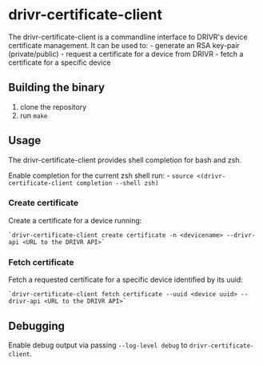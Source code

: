 # drivr-certificate-client

The drivr-certificate-client is a commandline interface to DRIVR's device certificate management.
It can be used to:
    - generate an RSA key-pair (private/public)
    - request a certificate for a device from DRIVR
    - fetch a certificate for a specific device

## Building the binary

1. clone the repository
1. run `make`

## Usage

The drivr-certificate-client provides shell completion for bash and zsh.

Enable completion for the current zsh shell run:
    - `source <(drivr-certificate-client completion --shell zsh)`

### Create certificate

Create a certificate for a device running:

    `drivr-certificate-client create certificate -n <devicename> --drivr-api <URL to the DRIVR API>` 

### Fetch certificate

Fetch a requested certificate for a specific device identified by its uuid:

    `drivr-certificate-client fetch certificate --uuid <device uuid> --drivr-api <URL to the DRIVR API>`

## Debugging

Enable debug output via passing `--log-level debug` to `drivr-certificate-client`.
